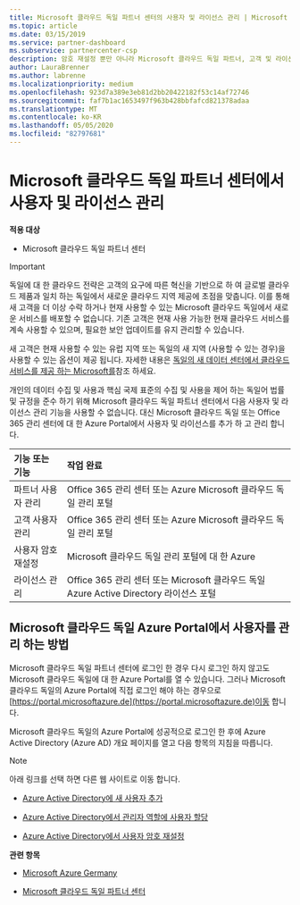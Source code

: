 ```yaml
---
title: Microsoft 클라우드 독일 파트너 센터의 사용자 및 라이선스 관리 | Microsoft 클라우드 독일 파트너 센터
ms.topic: article
ms.date: 03/15/2019
ms.service: partner-dashboard
ms.subservice: partnercenter-csp
description: 암호 재설정 뿐만 아니라 Microsoft 클라우드 독일 파트너, 고객 및 라이선스에 대 한 파트너 센터를 관리 하는 방법 및 위치를 알아봅니다.
author: LauraBrenner
ms.author: labrenne
ms.localizationpriority: medium
ms.openlocfilehash: 923d7a389e3eb81d2bb20422182f53c14af72746
ms.sourcegitcommit: faf7b1ac1653497f963b428bbfafcd821378adaa
ms.translationtype: MT
ms.contentlocale: ko-KR
ms.lasthandoff: 05/05/2020
ms.locfileid: "82797681"
---
```

# <a name="user-and-license-management-in-partner-center-for-microsoft-cloud-germany"></a>Microsoft 클라우드 독일 파트너 센터에서 사용자 및 라이선스 관리

**적용 대상**

-  Microsoft 클라우드 독일 파트너 센터

> [!IMPORTANT]
> 독일에 대 한 클라우드 전략은 고객의 요구에 따른 혁신을 기반으로 하 여 글로벌 클라우드 제품과 일치 하는 독일에서 새로운 클라우드 지역 제공에 초점을 맞춥니다. 이를 통해 새 고객을 더 이상 수락 하거나 현재 사용할 수 있는 Microsoft 클라우드 독일에서 새로운 서비스를 배포할 수 없습니다. 기존 고객은 현재 사용 가능한 현재 클라우드 서비스를 계속 사용할 수 있으며, 필요한 보안 업데이트를 유지 관리할 수 있습니다.
>  
> 새 고객은 현재 사용할 수 있는 유럽 지역 또는 독일의 새 지역 (사용할 수 있는 경우)을 사용할 수 있는 옵션이 제공 됩니다. 자세한 내용은 [독일의 새 데이터 센터에서 클라우드 서비스를 제공 하는 Microsoft를](https://news.microsoft.com/europe/2018/08/31/microsoft-to-deliver-cloud-services-from-new-datacentres-in-germany-in-2019-to-meet-evolving-customer-needs/)참조 하세요.

개인의 데이터 수집 및 사용과 핵심 국제 표준의 수집 및 사용을 제어 하는 독일어 법률 및 규정을 준수 하기 위해 Microsoft 클라우드 독일 파트너 센터에서 다음 사용자 및 라이선스 관리 기능을 사용할 수 없습니다. 대신 Microsoft 클라우드 독일 또는 Office 365 관리 센터에 대 한 Azure Portal에서 사용자 및 라이선스를 추가 하 고 관리 합니다.

기능 또는 기능 | 작업 완료
:--- | :---
파트너 사용자 관리 | Office 365 관리 센터 또는 Azure Microsoft 클라우드 독일 관리 포털
고객 사용자 관리 | Office 365 관리 센터 또는 Azure Microsoft 클라우드 독일 관리 포털
사용자 암호 재설정 | Microsoft 클라우드 독일 관리 포털에 대 한 Azure
라이선스 관리 | Office 365 관리 센터 또는 Microsoft 클라우드 독일 Azure Active Directory 라이선스 포털

## <a name="how-to-manage-users-in-the-azure-portal-for-microsoft-cloud-germany"></a>Microsoft 클라우드 독일 Azure Portal에서 사용자를 관리 하는 방법 

Microsoft 클라우드 독일 파트너 센터에 로그인 한 경우 다시 로그인 하지 않고도 Microsoft 클라우드 독일에 대 한 Azure Portal를 열 수 있습니다. 그러나 Microsoft 클라우드 독일의 Azure Portal에 직접 로그인 해야 하는 경우으로 [https://portal.microsoftazure.de](https://portal.microsoftazure.de)이동 합니다. 

Microsoft 클라우드 독일의 Azure Portal에 성공적으로 로그인 한 후에 Azure Active Directory (Azure AD) 개요 페이지를 열고 다음 항목의 지침을 따릅니다.

> [!NOTE]  
> 아래 링크를 선택 하면 다른 웹 사이트로 이동 합니다. 

-  [Azure Active Directory에 새 사용자 추가](https://docs.microsoft.com/azure/active-directory/active-directory-users-create-azure-portal)

-  [Azure Active Directory에서 관리자 역할에 사용자 할당](https://docs.microsoft.com/azure/active-directory/active-directory-users-assign-role-azure-portal)

-  [Azure Active Directory에서 사용자 암호 재설정](https://docs.microsoft.com/azure/active-directory/active-directory-users-reset-password-azure-portal)

**관련 항목**

-  [Microsoft Azure Germany](https://azure.microsoft.com/global-infrastructure/germany/)

-  [Microsoft 클라우드 독일 파트너 센터](partner-center-for-microsoft-cloud-germany.md)


